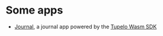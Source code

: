 # Some apps
- [Journal](./journal), a journal app powered by the [Tupelo Wasm SDK](https://github.com/quorumcontrol/tupelo-wasm-sdk)

